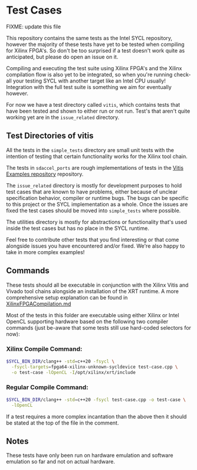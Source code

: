 # Test Cases

FIXME: update this file

This repository contains the same tests as the Intel SYCL repository, however
the majority of these tests have yet to be tested when compiling for Xilinx
FPGA's. So don't be too surprised if a test doesn't work quite as anticipated,
but please do open an issue on it.

Compiling and executing the test suite using Xilinx FPGA's and the Xilinx
compilation flow is also yet to be integrated, so when you're running
check-all your testing SYCL with another target like an Intel CPU usually!
Integration with the full test suite is something we aim for eventually however.

For now we have a test directory called `vitis`, which contains tests that
have been tested and shown to either run or not run. Test's that aren't quite
working yet are in the `issue_related` directory.

## Test Directories of vitis

All the tests in the `simple_tests` directory are small unit tests with the
intention of testing that certain functionality works for the Xilinx tool chain.

The tests in `sdaccel_ports` are rough implementations of tests in the
[Vitis Examples repository](https://github.com/Xilinx/Vitis_Accel_Examples)
repository.

The `issue_related` directory is mostly for development purposes to hold test
cases that are known to have problems, either because of unclear specification
behavior, compiler or runtime bugs. The bugs can be specific to this project
or the SYCL implementation as a whole. Once the issues are fixed the test cases
should be moved into `simple_tests` where possible.

The utilities directory is mostly for abstractions or functionality that's
used inside the test cases but has no place in the SYCL runtime.

Feel free to contribute other tests that you find interesting or that come
alongside issues you have encountered and/or fixed. We're also happy to take
in more complex examples!

## Commands

These tests should all be executable in conjunction with the Xilinx Vitis and
Vivado tool chains alongside an installation of the XRT runtime. A more
comprehensive setup explanation can be found in
[XilinxFPGACompilation.md](XilinxFPGACompilation.md)

Most of the tests in this folder are executable using either Xilinx or Intel
OpenCL supporting hardware based on the following two compiler commands (just
be-aware that some tests still use hard-coded selectors for now):

### Xilinx Compile Command:

```bash
$SYCL_BIN_DIR/clang++ -std=c++20 -fsycl \
  -fsycl-targets=fpga64-xilinx-unknown-sycldevice test-case.cpp \
  -o test-case -lOpenCL -I/opt/xilinx/xrt/include
```

### Regular Compile Command:

```bash
$SYCL_BIN_DIR/clang++ -std=c++20 -fsycl test-case.cpp -o test-case \
  -lOpenCL
```

If a test requires a more complex incantation than the above then it should be
stated at the top of the file in the comment.

## Notes

These tests have only been run on hardware emulation and software emulation so
far and not on actual hardware.

